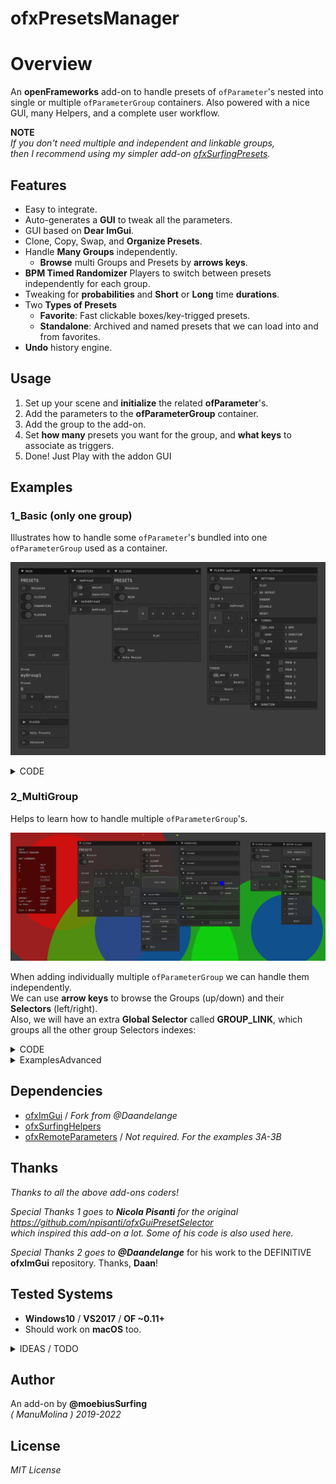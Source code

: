 ofxPresetsManager
=============================

# Overview

An **openFrameworks** add-on to handle presets of `ofParameter`'s nested into single or multiple `ofParameterGroup` containers. Also powered with a nice GUI, many Helpers, and a complete user workflow.

**NOTE**  
_If you don't need multiple and independent and linkable groups,_  
_then I recommend using my simpler add-on [ofxSurfingPresets](https://github.com/moebiussurfing/ofxSurfingPresets)._  

## Features

- Easy to integrate.
- Auto-generates a **GUI** to tweak all the parameters.
- GUI based on **Dear ImGui**.
- Clone, Copy, Swap, and **Organize Presets**.
- Handle **Many Groups** independently. 
  - **Browse** multi Groups and Presets by **arrows keys**.
- **BPM Timed Randomizer** Players to switch between presets independently for each group.
- Tweaking for **probabilities** and **Short** or **Long** time **durations**.
- Two **Types of Presets**
  - **Favorite**: Fast clickable boxes/key-trigged presets.  
  - **Standalone**: Archived and named presets that we can load into and from favorites.  
- **Undo** history engine.

</p>
</details>

## Usage

1. Set up your scene and **initialize** the related **ofParameter**'s.
2. Add the parameters to the **ofParameterGroup** container.
3. Add the group to the add-on. 
4. Set **how many** presets you want for the group, and **what keys** to associate as triggers.
5. Done! Just Play with the addon GUI

## Examples

### 1_Basic (only one group)

Illustrates how to handle some `ofParameter`'s bundled into one `ofParameterGroup` used as a container.  

![](Examples/1_Basic/Capture.PNG)  

<details>
  <summary>CODE</summary>
  <p>

**ofApp.h**
```.c++
#include "ofxPresetsManager.h"

ofxPresetsManager presetsManager;

ofParameterGroup params; 
ofParameter<int> shapeType;
ofParameter<int> amount;
```

**ofApp.cpp**
```.c++
ofApp::setup()
{
    // Set the parameters 
    // and add to the ofParameterGroup container. 
    params.setName("sceneParamsGroup");    
    params.add(shapeType.set("shapeType", 1, 1, 2));
    params.add(amount.set("amount", 10, 1, 24));

    // Add the Group to the Preset Manager
    // Set the amount of Presets and each Key Trigger 
    presetsManager.add(params, { 'a', 'b', '0', '1', '2', '3' });
    presetsManager.setup();
}

ofApp::draw()
{
    // Gui
    presetsManager.draw();
}

// Done!
// Nothing more!
```
</p>
</details>

### 2_MultiGroup

Helps to learn how to handle multiple `ofParameterGroup`'s.  

![](Examples/2_MultiGroup/Capture.PNG)

When adding individually multiple `ofParameterGroup` we can handle them independently.  
We can use **arrow keys** to browse the Groups (up/down) and their **Selectors** (left/right).  
Also, we will have an extra **Global Selector** called **GROUP_LINK**, which groups all the other group Selectors indexes:  

<details>
  <summary>CODE</summary>
  <p>

```.cpp
// Group 0
presetsManager.add(params0, { 'q', 'w', 'e', 'r', 't' });
// Group 1
presetsManager.add(params1, { 'a', 's', 'd', 'f' });
// Group 2
presetsManager.add(params2, { 'z', 'x', 'c' });
// Group 3
presetsManager.add(params3, { 'b', 'n', 'm', ',', '.' });

presetsManager.setup();
```
</p>
</details>

<details>
  <summary>ExamplesAdvanced</summary>
  <p>

#### 3A_example-LinkServer and 3B_example-LinkClient:

Both examples run linked together using **ofxRemoteParameters**.  
This allows you to control the presets on the **Client OF_App**.  
The **Server OF_App** draws your scene using the *linked/received* parameters from the **Client OF_App**.  
This is useful because in some scenarios could help to improve the performance or the compiling time reducing dependencies. [OUTDATED VIDEO](http://www.youtube.com/watch?v=kV-t8lIdNRg "VIDEO") 
</p>
</details>

## Dependencies

* [ofxImGui](https://github.com/Daandelange/ofxImGui/tree/jvcleave) / _Fork from  @Daandelange_
* [ofxSurfingHelpers](https://github.com/moebiussurfing/ofxSurfingHelpers)  
* [ofxRemoteParameters](https://github.com/c-mendoza/ofxRemoteParameters) / _Not required. For the examples 3A-3B_  

## Thanks

_Thanks to all the above add-ons coders!_  

_Special Thanks 1 goes to **Nicola Pisanti** for the original https://github.com/npisanti/ofxGuiPresetSelector  
which inspired this add-on a lot. Some of his code is also used here._

_Special Thanks 2 goes to **@Daandelange**_ for his work to the DEFINITIVE **ofxImGui** repository. Thanks, **Daan**!  

## Tested Systems

- **Windows10** / **VS2017** / **OF ~0.11+**
- Should work on **macOS** too.  

<details>
  <summary>IDEAS / TODO</summary>
  <p>

* A Better performant version without using hard disk files.  

* **Memory Mode**, using a vector of XML/JSON instead of files.

* Improve (silent) de-serialization and ofParameter callbacks / triggering to improve speed.

* Add params tweening or filtering to ease transitions between presets when switching.

* Add a minimal/lite class to play compatible preset files but without any GUI or using a tiny **ofxGui**/**ImGui** version.

* More ideas noted into **ofxPresetsManager.h**.   

* **Feedback**, **Issues**, **PR**'s, and any kind of help are very welcome!
  
  </p>
  </details>

## Author

An add-on by **@moebiusSurfing**  
*( ManuMolina ) 2019-2022*

## License

*MIT License*
